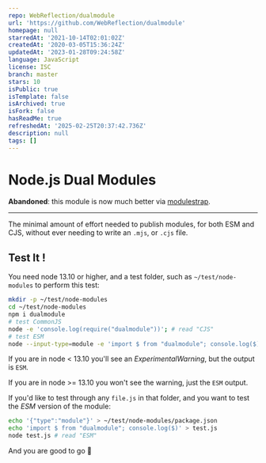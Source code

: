 ```yaml
---
repo: WebReflection/dualmodule
url: 'https://github.com/WebReflection/dualmodule'
homepage: null
starredAt: '2021-10-14T02:01:02Z'
createdAt: '2020-03-05T15:36:24Z'
updatedAt: '2023-01-28T09:24:58Z'
language: JavaScript
license: ISC
branch: master
stars: 10
isPublic: true
isTemplate: false
isArchived: true
isFork: false
hasReadMe: true
refreshedAt: '2025-02-25T20:37:42.736Z'
description: null
tags: []
---
```


# Node.js Dual Modules

**Abandoned**: this module is now much better via [modulestrap](https://github.com/WebReflection/modulestrap#readme).

- - -

The minimal amount of effort needed to publish modules, for both ESM and CJS, without ever needing to write an `.mjs`, or `.cjs` file.

## Test It !

You need node 13.10 or higher, and a test folder, such as `~/test/node-modules` to perform this test:

```sh
mkdir -p ~/test/node-modules
cd ~/test/node-modules
npm i dualmodule
# test CommonJS
node -e 'console.log(require("dualmodule"))'; # read "CJS"
# test ESM
node --input-type=module -e 'import $ from "dualmodule"; console.log($)';
```

If you are in node < 13.10 you'll see an _ExperimentalWarning_, but the output is `ESM`.

If you are in node >= 13.10 you won't see the warning, just the `ESM` output.

If you'd like to test through any `file.js` in that folder, and you want to test the _ESM_ version of the module:

```sh
echo '{"type":"module"}' > ~/test/node-modules/package.json
echo 'import $ from "dualmodule"; console.log($)' > test.js
node test.js # read "ESM"
```

And you are good to go 🎉

